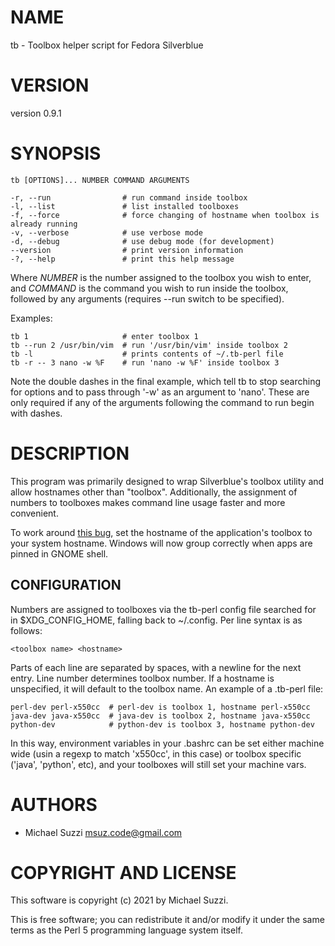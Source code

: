 # NAME

tb - Toolbox helper script for Fedora Silverblue

# VERSION

version 0.9.1

# SYNOPSIS

    tb [OPTIONS]... NUMBER COMMAND ARGUMENTS

    -r, --run                # run command inside toolbox
    -l, --list               # list installed toolboxes
    -f, --force              # force changing of hostname when toolbox is already running
    -v, --verbose            # use verbose mode
    -d, --debug              # use debug mode (for development)
    --version                # print version information
    -?, --help               # print this help message

Where _NUMBER_ is the number assigned to the toolbox you wish to enter, and _COMMAND_ is the command you wish to run inside the toolbox, followed by any arguments (requires --run switch to be specified).

Examples:

    tb 1                     # enter toolbox 1
    tb --run 2 /usr/bin/vim  # run '/usr/bin/vim' inside toolbox 2
    tb -l                    # prints contents of ~/.tb-perl file
    tb -r -- 3 nano -w %F    # run 'nano -w %F' inside toolbox 3

Note the double dashes in the final example, which tell tb to stop searching for options and to pass through '-w' as an argument to 'nano'. These are only required if any of the arguments following the command to run begin with dashes.

# DESCRIPTION

This program was primarily designed to wrap Silverblue's toolbox utility and allow hostnames other than "toolbox". Additionally, the assignment of numbers to toolboxes makes command line usage faster and more convenient.

To work around [this bug](https://github.com/containers/toolbox/issues/586), set the hostname of the application's toolbox to your system hostname. Windows will now group correctly when apps are pinned in GNOME shell.

## CONFIGURATION

Numbers are assigned to toolboxes via the tb-perl config file searched for in $XDG\_CONFIG\_HOME, falling back to ~/.config. Per line syntax is as follows:

    <toolbox name> <hostname>

Parts of each line are separated by spaces, with a newline for the next entry. Line number determines toolbox number. If a hostname is unspecified, it will default to the toolbox name. An example of a .tb-perl file:

    perl-dev perl-x550cc  # perl-dev is toolbox 1, hostname perl-x550cc
    java-dev java-x550cc  # java-dev is toolbox 2, hostname java-x550cc
    python-dev            # python-dev is toolbox 3, hostname python-dev

In this way, environment variables in your .bashrc can be set either machine wide (usin a regexp to match 'x550cc', in this case) or toolbox specific ('java', 'python', etc), and your toolboxes will still set your machine vars.

# AUTHORS

- Michael Suzzi <msuz.code@gmail.com>

# COPYRIGHT AND LICENSE

This software is copyright (c) 2021 by Michael Suzzi.

This is free software; you can redistribute it and/or modify it under the same terms as the Perl 5 programming language system itself.
